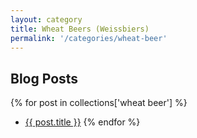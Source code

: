 ```yaml
---
layout: category
title: Wheat Beers (Weissbiers)
permalink: '/categories/wheat-beer'
---
```


## Blog Posts

{% for post in collections['wheat beer'] %}
  * <a href="{{post.url}}"  target="_self">{{ post.title }}</a>
{% endfor %}

